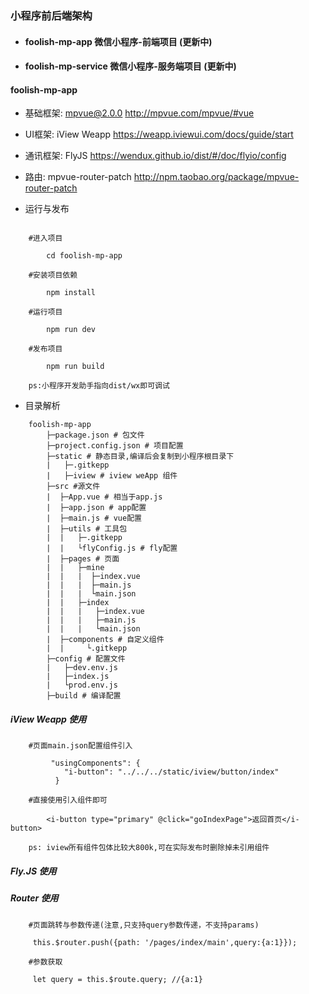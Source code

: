 ### 小程序前后端架构

- #### **foolish-mp-app** 微信小程序-前端项目 (更新中)
- #### **foolish-mp-service** 微信小程序-服务端项目 (更新中)


#### foolish-mp-app

- 基础框架: mpvue@2.0.0 http://mpvue.com/mpvue/#vue
- UI框架: iView Weapp https://weapp.iviewui.com/docs/guide/start
- 通讯框架: FlyJS https://wendux.github.io/dist/#/doc/flyio/config
- 路由:   mpvue-router-patch http://npm.taobao.org/package/mpvue-router-patch

- 运行与发布
```$xslt
    
    #进入项目
      
        cd foolish-mp-app
    
    #安装项目依赖
        
        npm install
        
    #运行项目
        
        npm run dev 
    
    #发布项目
        
        npm run build
   
    ps:小程序开发助手指向dist/wx即可调试
```

- 目录解析
```
    foolish-mp-app
        ├─package.json # 包文件
        ├─project.config.json # 项目配置
        ├─static # 静态目录,编译后会复制到小程序根目录下
        |   ├─.gitkepp
        |   ├─iview # iview weApp 组件
        ├─src #源文件
        |  ├─App.vue # 相当于app.js
        |  ├─app.json # app配置
        |  ├─main.js # vue配置
        |  ├─utils # 工具包
        |  |   ├─.gitkepp
        |  |   └flyConfig.js # fly配置
        |  ├─pages # 页面
        |  |   ├─mine
        |  |   |  ├─index.vue
        |  |   |  ├─main.js
        |  |   |  └main.json
        |  |   ├─index
        |  |   |   ├─index.vue
        |  |   |   ├─main.js
        |  |   |   └main.json
        |  ├─components # 自定义组件
        |  |     └.gitkepp
        ├─config # 配置文件
        |   ├─dev.env.js
        |   ├─index.js
        |   └prod.env.js
        ├─build # 编译配置
```

##### **iView Weapp 使用**
```
    #页面main.json配置组件引入
         
         "usingComponents": {
            "i-button": "../../../static/iview/button/index"
          }
          
    #直接使用引入组件即可
        
        <i-button type="primary" @click="goIndexPage">返回首页</i-button>
    
    ps: iview所有组件包体比较大800k,可在实际发布时删除掉未引用组件

```

##### **Fly.JS 使用**


##### **Router 使用**
```$xslt
    #页面跳转与参数传递(注意,只支持query参数传递，不支持params)
     
     this.$router.push({path: '/pages/index/main',query:{a:1}});
     
    #参数获取
     
     let query = this.$route.query; //{a:1}
     
     
```
